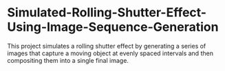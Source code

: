 # Simulated-Rolling-Shutter-Effect-Using-Image-Sequence-Generation
This project simulates a rolling shutter effect by generating a series of images that capture a moving object at evenly spaced intervals and then compositing them into a single final image.
